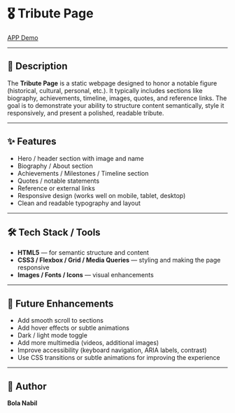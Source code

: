 # 🎖️ Tribute Page
[APP Demo](https://tribute-code.netlify.app/)

---
## 📖 Description

The **Tribute Page** is a static webpage designed to honor a notable figure (historical, cultural, personal, etc.). It typically includes sections like biography, achievements, timeline, images, quotes, and reference links. The goal is to demonstrate your ability to structure content semantically, style it responsively, and present a polished, readable tribute.

---
## ✨ Features

- Hero / header section with image and name  
- Biography / About section  
- Achievements / Milestones / Timeline section  
- Quotes / notable statements  
- Reference or external links  
- Responsive design (works well on mobile, tablet, desktop)  
- Clean and readable typography and layout

---
## 🛠 Tech Stack / Tools

- **HTML5** — for semantic structure and content  
- **CSS3 / Flexbox / Grid / Media Queries** — styling and making the page responsive  
- **Images / Fonts / Icons** — visual enhancements  

---
## 🧭 Future Enhancements

- Add smooth scroll to sections
- Add hover effects or subtle animations
- Dark / light mode toggle
- Add more multimedia (videos, additional images)
- Improve accessibility (keyboard navigation, ARIA labels, contrast)
- Use CSS transitions or subtle animations for improving the experience

---
## 👤 Author

**Bola Nabil**
